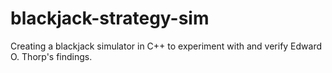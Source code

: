 # blackjack-strategy-sim
Creating a blackjack simulator in C++ to experiment with and verify Edward O. Thorp's findings.
